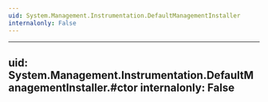 ```yaml
---
uid: System.Management.Instrumentation.DefaultManagementInstaller
internalonly: False
---
```


---
uid: System.Management.Instrumentation.DefaultManagementInstaller.#ctor
internalonly: False
---
